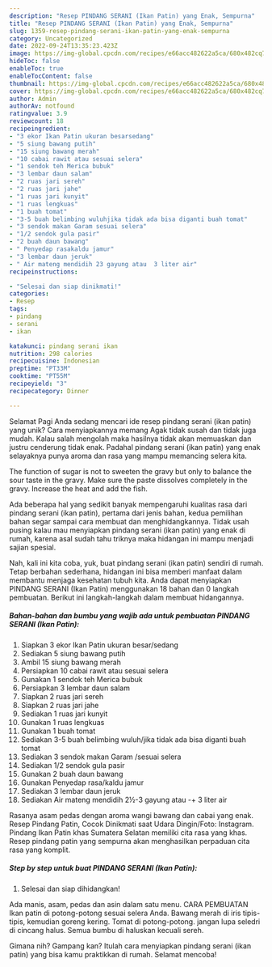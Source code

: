 ```yaml
---
description: "Resep PINDANG SERANI (Ikan Patin) yang Enak, Sempurna"
title: "Resep PINDANG SERANI (Ikan Patin) yang Enak, Sempurna"
slug: 1359-resep-pindang-serani-ikan-patin-yang-enak-sempurna
category: Uncategorized
date: 2022-09-24T13:35:23.423Z
image: https://img-global.cpcdn.com/recipes/e66acc482622a5ca/680x482cq70/pindang-serani-ikan-patin-foto-resep-utama.jpg
hideToc: false
enableToc: true
enableTocContent: false
thumbnail: https://img-global.cpcdn.com/recipes/e66acc482622a5ca/680x482cq70/pindang-serani-ikan-patin-foto-resep-utama.jpg
cover: https://img-global.cpcdn.com/recipes/e66acc482622a5ca/680x482cq70/pindang-serani-ikan-patin-foto-resep-utama.jpg
author: Admin
authorAv: notfound
ratingvalue: 3.9
reviewcount: 18
recipeingredient:
- "3 ekor Ikan Patin ukuran besarsedang"
- "5 siung bawang putih"
- "15 siung bawang merah"
- "10 cabai rawit atau sesuai selera"
- "1 sendok teh Merica bubuk"
- "3 lembar daun salam"
- "2 ruas jari sereh"
- "2 ruas jari jahe"
- "1 ruas jari kunyit"
- "1 ruas lengkuas"
- "1 buah tomat"
- "3-5 buah belimbing wuluhjika tidak ada bisa diganti buah tomat"
- "3 sendok makan Garam sesuai selera"
- "1/2 sendok gula pasir"
- "2 buah daun bawang"
- " Penyedap rasakaldu jamur"
- "3 lembar daun jeruk"
- " Air mateng mendidih 23 gayung atau  3 liter air"
recipeinstructions:

- "Selesai dan siap dinikmati!"
categories:
- Resep
tags:
- pindang
- serani
- ikan

katakunci: pindang serani ikan 
nutrition: 298 calories
recipecuisine: Indonesian
preptime: "PT33M"
cooktime: "PT55M"
recipeyield: "3"
recipecategory: Dinner

---
```



Selamat Pagi Anda sedang mencari ide resep pindang serani (ikan patin) yang unik? Cara menyiapkannya memang Agak tidak susah dan tidak juga mudah. Kalau salah mengolah maka hasilnya tidak akan memuaskan dan justru cenderung tidak enak. Padahal pindang serani (ikan patin) yang enak selayaknya punya aroma dan rasa yang mampu memancing selera kita.


The function of sugar is not to sweeten the gravy but only to balance the sour taste in the gravy. Make sure the paste dissolves completely in the gravy. Increase the heat and add the fish.

Ada beberapa hal yang sedikit banyak mempengaruhi kualitas rasa dari pindang serani (ikan patin), pertama dari jenis bahan, kedua pemilihan bahan segar sampai cara membuat dan menghidangkannya. Tidak usah pusing kalau mau menyiapkan pindang serani (ikan patin) yang enak di rumah, karena asal sudah tahu triknya maka hidangan ini mampu menjadi sajian spesial.


Nah, kali ini kita coba, yuk, buat pindang serani (ikan patin) sendiri di rumah. Tetap berbahan sederhana, hidangan ini bisa memberi manfaat dalam membantu menjaga kesehatan tubuh kita. Anda dapat menyiapkan PINDANG SERANI (Ikan Patin) menggunakan 18 bahan dan 0 langkah pembuatan. Berikut ini langkah-langkah dalam membuat hidangannya.

<!--inarticleads1-->

##### Bahan-bahan dan bumbu yang wajib ada untuk pembuatan PINDANG SERANI (Ikan Patin):

1. Siapkan 3 ekor Ikan Patin ukuran besar/sedang
1. Sediakan 5 siung bawang putih
1. Ambil 15 siung bawang merah
1. Persiapkan 10 cabai rawit atau sesuai selera
1. Gunakan 1 sendok teh Merica bubuk
1. Persiapkan 3 lembar daun salam
1. Siapkan 2 ruas jari sereh
1. Siapkan 2 ruas jari jahe
1. Sediakan 1 ruas jari kunyit
1. Gunakan 1 ruas lengkuas
1. Gunakan 1 buah tomat
1. Sediakan 3-5 buah belimbing wuluh/jika tidak ada bisa diganti buah tomat
1. Sediakan 3 sendok makan Garam /sesuai selera
1. Sediakan 1/2 sendok gula pasir
1. Gunakan 2 buah daun bawang
1. Gunakan  Penyedap rasa/kaldu jamur
1. Sediakan 3 lembar daun jeruk
1. Sediakan  Air mateng mendidih 2½-3 gayung atau -+ 3 liter air


Rasanya asam pedas dengan aroma wangi bawang dan cabai yang enak. Resep Pindang Patin, Cocok Dinikmati saat Udara Dingin/Foto: Instagram. Pindang Ikan Patin khas Sumatera Selatan memiliki cita rasa yang khas. Resep pindang patin yang sempurna akan menghasilkan perpaduan cita rasa yang komplit. 

<!--inarticleads2-->

##### Step by step untuk buat PINDANG SERANI (Ikan Patin):


1. Selesai dan siap dihidangkan!

Ada manis, asam, pedas dan asin dalam satu menu. CARA PEMBUATAN Ikan patin di potong-potong sesuai selera Anda. Bawang merah di iris tipis-tipis, kemudian goreng kering. Tomat di potong-potong. jangan lupa seledri di cincang halus. Semua bumbu di haluskan kecuali sereh. 

Gimana nih? Gampang kan? Itulah cara menyiapkan pindang serani (ikan patin) yang bisa kamu praktikkan di rumah. Selamat mencoba!
